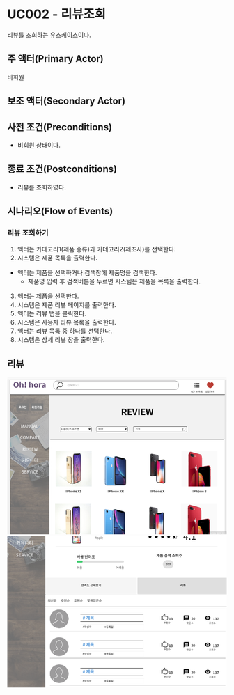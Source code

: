 # UC002 - 리뷰조회

리뷰를 조회하는 유스케이스이다.

## 주 액터(Primary Actor)

비회원
 
## 보조 액터(Secondary Actor)

## 사전 조건(Preconditions)

- 비회원 상태이다.

## 종료 조건(Postconditions)

- 리뷰를 조회하였다.
 
## 시나리오(Flow of Events)
### 리뷰 조회하기

1. 액터는 카테고리1(제품 종류)과 카테고리2(제조사)를 선택한다.
2. 시스템은 제품 목록을 출력한다.
  - 액터는 제품을 선택하거나 검색창에 제품명을 검색한다.
     - 제품명 입력 후 검색버튼을 누르면 시스템은 제품을 목록을 출력한다.
3. 액터는 제품을 선택한다.
4. 시스템은 제품 리뷰 페이지를 출력한다.
5. 액터는 리뷰 탭을 클릭한다.
6. 시스템은 사용자 리뷰 목록을 출력한다.
7. 액터는 리뷰 목록 중 하나를 선택한다.
8. 시스템은 상세 리뷰 창을 출력한다.

## 리뷰 
![리뷰조회 폼](./images/kim-review1.png)
![리뷰조회 폼](./images/kim-reviewDetail2.png)

